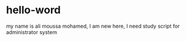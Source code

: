 # hello-word
my name is ali moussa mohamed, I am new here, I need study script for administrator system 
